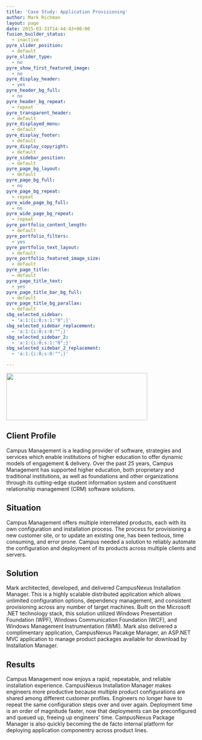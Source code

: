 ```yaml
---
title: 'Case Study: Application Provisioning'
author: Mark Richman
layout: page
date: 2015-03-31T14:44:43+00:00
fusion_builder_status:
  - inactive
pyre_slider_position:
  - default
pyre_slider_type:
  - no
pyre_show_first_featured_image:
  - no
pyre_display_header:
  - yes
pyre_header_bg_full:
  - no
pyre_header_bg_repeat:
  - repeat
pyre_transparent_header:
  - default
pyre_displayed_menu:
  - default
pyre_display_footer:
  - default
pyre_display_copyright:
  - default
pyre_sidebar_position:
  - default
pyre_page_bg_layout:
  - default
pyre_page_bg_full:
  - no
pyre_page_bg_repeat:
  - repeat
pyre_wide_page_bg_full:
  - no
pyre_wide_page_bg_repeat:
  - repeat
pyre_portfolio_content_length:
  - default
pyre_portfolio_filters:
  - yes
pyre_portfolio_text_layout:
  - default
pyre_portfolio_featured_image_size:
  - default
pyre_page_title:
  - default
pyre_page_title_text:
  - yes
pyre_page_title_bar_bg_full:
  - default
pyre_page_title_bg_parallax:
  - default
sbg_selected_sidebar:
  - 'a:1:{i:0;s:1:"0";}'
sbg_selected_sidebar_replacement:
  - 'a:1:{i:0;s:0:"";}'
sbg_selected_sidebar_2:
  - 'a:1:{i:0;s:1:"0";}'
sbg_selected_sidebar_2_replacement:
  - 'a:1:{i:0;s:0:"";}'

---
```

<img class="alignnone  wp-image-630" src="http://www.markrichman.com/wp-content/uploads/2015/03/Devdutt_org_CampusMgmt_logopms296.jpg" alt="" width="374" height="125" srcset="http://www.markrichman.com/wp-content/uploads/2015/03/Devdutt_org_CampusMgmt_logopms296-300x100.jpg 300w, http://www.markrichman.com/wp-content/uploads/2015/03/Devdutt_org_CampusMgmt_logopms296.jpg 587w" sizes="(max-width: 374px) 100vw, 374px" />

## Client Profile

Campus Management is a leading provider of software, strategies and services which enable institutions of higher education to offer dynamic models of engagement & delivery. Over the past 25 years, Campus Management has supported higher education, both proprietary and traditional institutions, as well as foundations and other organizations through its cutting-edge student information system and constituent relationship management (CRM) software solutions.

## Situation

Campus Management offers multiple interrelated products, each with its own configuration and installation process. The process for provisioning a new customer site, or to update an existing one, has been tedious, time consuming, and error prone. Campus needed a solution to reliably automate the configuration and deployment of its products across multiple clients and servers.

## Solution

Mark architected, developed, and delivered CampusNexus Installation Manager. This is a highly scalable distributed application which allows unlimited configuration options, dependency management, and consistent provisioning across any number of target machines. Built on the Microsoft .NET technology stack, this solution utilized Windows Presentation Foundation (WPF), Windows Communication Foundation (WCF), and Windows Management Instrumentation (WMI). Mark also delivered a complimentary application, CampusNexus Pacakge Manager, an ASP.NET MVC application to manage product packages available for download by Installation Manager.

## Results

Campus Management now enjoys a rapid, repeatable, and reliable installation experience. CampusNexus Installation Manager makes engineers more productive because multiple product configurations are shared among different customer profiles. Engineers no longer have to repeat the same configuration steps over and over again. Deployment time is an order of magnitude faster, now that deployments can be preconfigured and queued up, freeing up engineers’ time. CampusNexus Package Manager is also quickly becoming the de facto internal platform for deploying application componentry across product lines.